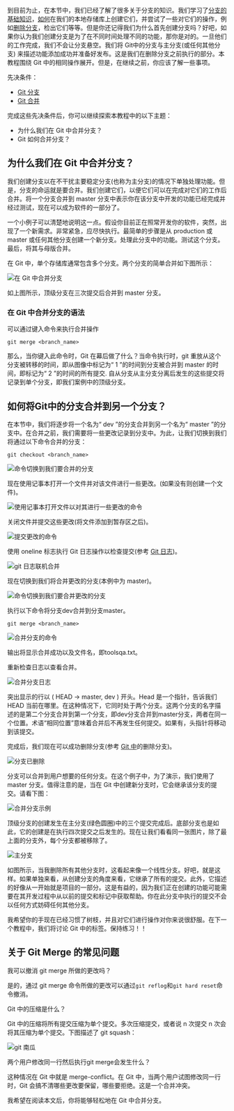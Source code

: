 到目前为止，在本节中，我们已经了解了很多关于分支的知识。我们学习了[分支的基础知识](https://www.toolsqa.com/git/branch-in-git/)，[如何](https://www.toolsqa.com/git/git-create-branch/)在我们的本地存储库上创建它们，并尝试了一些对它们的操作，例如[删除分支](https://www.toolsqa.com/git/git-delete-branch/)，检出它们等等。但是你还记得我们为什么首先创建分支吗？好吧，如果你认为我们创建分支是为了在不同时间处理不同的功能，那你是对的。一旦他们的工作完成，我们不会让分支悬空。我们将 Git中的分支与主分支(或任何其他分支) 来描述功能添加成功并准备好发布。这是我们在删除分支之前执行的部分。本教程围绕 Git 中的相同操作展开。但是，在继续之前，你应该了解一些事项。

先决条件：

-   [Git 分支](https://www.toolsqa.com/git/branch-in-git/)
-   [Git 合并](https://www.toolsqa.com/git/git-fetch/)

完成这些先决条件后，你可以继续探索本教程中的以下主题：

-   为什么我们在 Git 中合并分支？
-   Git 如何合并分支？

## 为什么我们在 Git 中合并分支？

我们创建分支以在不干扰主要稳定分支(也称为主分支)的情况下单独处理功能。但是，分支的命运就是要合并。我们创建它们，以便它们可以在完成对它们的工作后合并。将一个分支合并到 master 分支中表示你在该分支中开发的功能已经完成并经过测试，现在可以成为软件的一部分了。

一个小例子可以清楚地说明这一点。假设你目前正在照常开发你的软件，突然，出现了一个新需求。非常紧急，应尽快执行。最简单的步骤是从 production 或 master 或任何其他分支创建一个新分支。处理此分支中的功能。测试这个分支。最后，将其与母版合并。

在 Git 中，单个存储库通常包含多个分支。两个分支的简单合并如下图所示：

![在 Git 中合并分支](https://www.toolsqa.com/gallery/Git/1.Merge%20Branch%20in%20Git.webp)

如上图所示，顶级分支在三次提交后合并到 master 分支。

### 在 Git 中合并分支的语法

可以通过键入命令来执行合并操作

```
git merge <branch_name>
```

那么，当你键入此命令时，Git 在幕后做了什么？当命令执行时，git 重放从这个分支被转移的时间，即从图像中标记为“ 1 ”的时间到分支被合并到 master 的时间，即标记为“ 2 ”的时间的所有提交. 自从分支从主分支分离后发生的这些提交将记录到单个分支，即我们案例中的顶级分支。

## 如何将Git中的分支合并到另一个分支？

在本节中，我们将逐步将一个名为“ dev ”的分支合并到另一个名为“ master ”的分支中。在合并之前，我们需要将一些更改记录到分支中。为此，让我们切换到我们将通过以下命令合并的分支：

```
git checkout <branch_name>
```

![命令切换到我们要合并的分支](https://www.toolsqa.com/gallery/Git/2.command%20to%20switch%20to%20the%20branch%20that%20we%20want%20to%20merge.webp)

现在使用记事本打开一个文件并对该文件进行一些更改。(如果没有则创建一个文件)。

![使用记事本打开文件以对其进行一些更改的命令](https://www.toolsqa.com/gallery/Git/3.command%20to%20open%20a%20file%20using%20notepad%20to%20make%20some%20changes%20to%20it.webp)

关闭文件并提交这些更改(将文件添加到暂存区之后)。

![提交更改的命令](https://www.toolsqa.com/gallery/Git/4.command%20to%20commit%20changes.webp)

使用 oneline 标志执行 Git 日志操作以检查提交(参考 [Git 日志](https://www.toolsqa.com/git/git-log/))。

![git 日志联机合并](https://www.toolsqa.com/gallery/Git/5.git%20log%20oneline%20merge.webp)

现在切换到我们将合并更改的分支(本例中为 master)。

![命令切换到我们要合并更改的分支](https://www.toolsqa.com/gallery/Git/6.command%20to%20switch%20to%20the%20branch%20to%20which%20we%20want%20to%20merge%20the%20changes.webp)

执行以下命令将分支dev合并到分支master。

```
git merge <branch_name>
```

![合并分支的命令](https://www.toolsqa.com/gallery/Git/7.command%20to%20merge%20branches.webp)

输出将显示合并成功以及文件名，即toolsqa.txt。

重新检查日志以查看合并。

![合并分支日志](https://www.toolsqa.com/gallery/Git/8.log%20of%20merge%20branches.webp)

突出显示的行以 ( HEAD -> master, dev ) 开头。Head 是一个指针，告诉我们 HEAD 当前在哪里。在这种情况下，它同时处于两个分支。这两个分支的名字描述的是第二个分支合并到第一个分支，即dev分支合并到master分支，两者在同一个位置。术语“相同位置”意味着合并后不再发生任何提交。如果有，头指针将移动到该提交。

完成后，我们现在可以成功删除分支(参考 [Git 中](https://www.toolsqa.com/git/git-delete-branch/)的删除分支)。

![分支已删除](https://www.toolsqa.com/gallery/Git/9.branch%20deleted.webp)

分支可以合并到用户想要的任何分支。在这个例子中，为了演示，我们使用了 master 分支。值得注意的是，当在 Git 中创建新分支时，它会继承该分支的提交。请看下图：

![合并分支示例](https://www.toolsqa.com/gallery/Git/10.merge%20branches%20example.webp)

顶级分支的创建发生在主分支(绿色圆圈)中的三个提交完成后。底部分支也是如此，它的创建是在执行四次提交之后发生的。现在让我们看看同一张图片，除了最上面的分支外，每个分支都被移除了。

![主分支](https://www.toolsqa.com/gallery/Git/11.Master%20Branch.webp)

如图所示，当我删除所有其他分支时，这看起来像一个线性分支。好吧，就是这样。如果单独来看，从创建分支的角度来看，它继承了所有的提交。此外，它描述的好像从一开始就是项目的一部分。这是有益的，因为我们正在创建的功能可能需要在其开发过程中从以前的提交和标记中获取帮助。你在此分支中执行的提交不会以任何方式妨碍任何其他分支。

我希望你的手现在已经习惯了树枝，并且对它们进行操作对你来说很舒服。在下一个教程中，我们将讨论 Git 中的标签。保持练习！！

## 关于 Git Merge 的常见问题

我可以撤消 git merge 所做的更改吗？

是的，通过 git merge 命令所做的更改可以通过`git reflog`和`git hard reset`命令撤消。

Git 中的压缩是什么？

Git 中的压缩将所有提交压缩为单个提交。多次压缩提交，或者说 n 次提交 n 次会将其压缩为单个提交。下图描述了 git squash：

![git 南瓜](https://www.toolsqa.com/gallery/Git/12.git%20squash.webp)

两个用户修改同一行然后执行git merge会发生什么？

这种情况在 Git 中就是 merge-conflict。在 Git 中，当两个用户试图修改同一行时，Git 会搞不清哪些更改要保留，哪些要拒绝。这是一个合并冲突。

我希望在阅读本文后，你将能够轻松地在 Git 中合并分支。